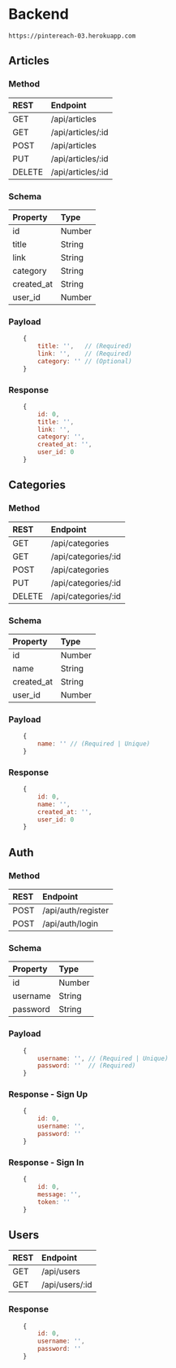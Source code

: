 # Backend

```https://pintereach-03.herokuapp.com```

## Articles

### Method

| REST    | Endpoint          |
| :------ | :---------------- |
| GET     | /api/articles     |
| GET     | /api/articles/:id |
| POST    | /api/articles     |
| PUT     | /api/articles/:id |
| DELETE  | /api/articles/:id |

### Schema

| Property   | Type   |
| :--------- | :----- |
| id         | Number |
| title      | String |
| link       | String |
| category   | String |
| created_at | String |
| user_id    | Number |

### Payload

```js
    {
        title: '',   // (Required)
        link: '',    // (Required)
        category: '' // (Optional)
    }
```

### Response

```js
    {
        id: 0,
        title: '',
        link: '',
        category: '',
        created_at: '',
        user_id: 0
    }
```

## Categories

### Method

| REST    | Endpoint            |
| :------ | :------------------ |
| GET     | /api/categories     |
| GET     | /api/categories/:id |
| POST    | /api/categories     |
| PUT     | /api/categories/:id |
| DELETE  | /api/categories/:id |

### Schema

| Property   | Type   |
| :--------- | :----- |
| id         | Number |
| name       | String |
| created_at | String |
| user_id    | Number |

### Payload

```js
    {
        name: '' // (Required | Unique)
    }
```

### Response

```js
    {
        id: 0,
        name: '',
        created_at: '',
        user_id: 0
    }
```

## Auth

### Method

| REST     | Endpoint           |
| :------- | :----------------- |
| POST     | /api/auth/register |
| POST     | /api/auth/login    |

### Schema

| Property | Type   |
| :------- | :----- |
| id       | Number |
| username | String |
| password | String |

### Payload

```js
    {
        username: '', // (Required | Unique)
        password: ''  // (Required)
    }
```

### Response - Sign Up

```js
    {
        id: 0,
        username: '',
        password: ''
    }
```

### Response - Sign In

```js
    {
        id: 0,
        message: '',
        token: ''
    }
```

## Users

| REST    | Endpoint       |
| :------ | :------------- |
| GET     | /api/users     |
| GET     | /api/users/:id |

### Response

```js
    {
        id: 0,
        username: '',
        password: ''
    }
```

<!-- ## Steps

| REST       | Endpoint                |
| :--------- | :---------------------- |
| POST       | /api/steps/:id/articles |
| DELETE     | /api/steps/:id/articles |

| Property   | Type              |
| :--------- | :---------------- |
| user_id    | Number (Required) |
| article_id | Number (Required) |

### Payload - Save Article

```js
    {
        user_id: 0,
        article_id: 0
    }
``` -->
